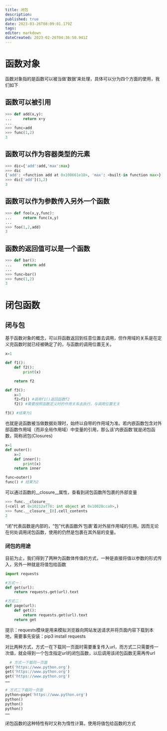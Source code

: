 ```yaml
---
title: 闭包
description: 
published: true
date: 2023-03-26T08:09:01.179Z
tags: 
editor: markdown
dateCreated: 2023-02-26T04:36:50.941Z
---
```


# 函数对象

函数对象指的是函数可以被当做’数据’来处理，具体可以分为四个方面的使用，我们如下

## 函数可以被引用

```python
>>> def add(x,y):
...     return x+y
... 
>>> func=add
>>> func(1,2)
3
```

## 函数可以作为容器类型的元素

```python
>>> dic={'add':add,'max':max}
>>> dic
{'add': <function add at 0x100661e18>, 'max': <built-in function max>}
>>> dic['add'](1,2)
3
```

## 函数可以作为参数传入另外一个函数

```python
>>> def foo(x,y,func):
...     return func(x,y)
...
>>> foo(1,2,add)
3
```

##  函数的返回值可以是一个函数

```python
>>> def bar():
...     return add
...
>>> func=bar()
>>> func(1,2)
3
```



#  闭包函数

## 闭与包

基于函数对象的概念，可以将函数返回到任意位置去调用，但作用域的关系是在定义完函数时就已经被确定了的，与函数的调用位置无关。

```python
x=1

def f1():
    def f2():
        print(x)

    return f2

def f3():
    x=3
    f2=f1() #调用f1()返回函数f2
    f2() #需要按照函数定义时的作用关系去执行，与调用位置无关

f3() #结果为1
```

也就是说函数被当做数据处理时，始终以自带的作用域为准。若内嵌函数包含对外部函数作用域（而非全局作用域）中变量的引用，那么该’内嵌函数’就是闭包函数，简称闭包(Closures)

```python
x=1
def outer():
    x=2
    def inner():
        print(x)
    return inner

func=outer()
func() # 结果为2
```

可以通过函数的__closure__属性，查看到闭包函数所包裹的外部变量

```python
>>> func.__closure__
(<cell at 0x10212af78: int object at 0x10028cca0>,)
>>> func.__closure__[0].cell_contents
2
```

“闭”代表函数是内部的，“包”代表函数外’包裹’着对外层作用域的引用。因而无论在何处调用闭包函数，使用的仍然是包裹在其外层的变量。

### 闭包的用途

目前为止，我们得到了两种为函数体传值的方式，一种是直接将值以参数的形式传入，另外一种就是将值包给函数

```python
import requests

#方式一：
def get(url):
    return requests.get(url).text

#方式二：
def page(url):
    def get():
        return requests.get(url).text
    return get
```

提示：requests模块是用来模拟浏览器向网站发送请求并将页面内容下载到本地，需要事先安装：pip3 install requests

对比两种方式，方式一在下载同一页面时需要重复传入url，而方式二只需要传一次值，就会得到一个包含指定url的闭包函数，以后调用该闭包函数无需再传url

```python
  # 方式一下载同一页面
get('https://www.python.org')
get('https://www.python.org')
get('https://www.python.org')
……

# 方式二下载同一页面
python=page('https://www.python.org')
python()
python()
python()
……
```

闭包函数的这种特性有时又称为惰性计算。使用将值包给函数的方式
